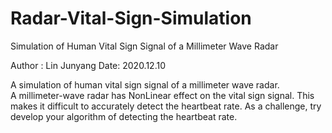 # Radar-Vital-Sign-Simulation
Simulation of Human Vital Sign Signal of a Millimeter Wave Radar

Author : Lin Junyang
Date:     2020.12.10

A simulation of human vital sign signal of a millimeter wave radar.  
A millimeter-wave radar has NonLinear effect on the vital sign signal. This makes it difficult to accurately detect the heartbeat rate.
As a challenge, try develop your algorithm of detecting the heartbeat rate.
